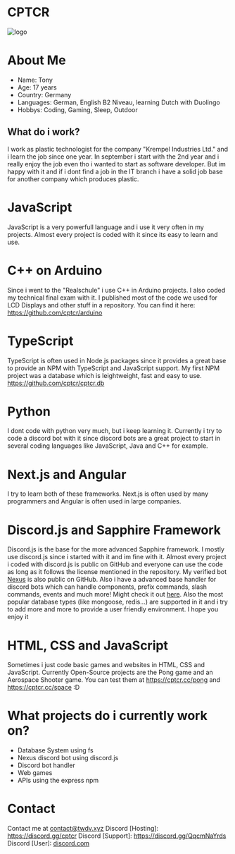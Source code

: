 # CPTCR

![logo](https://cdn.cptcr.cc/private/logo-cptcr.jpg)

# About Me
- Name: Tony
- Age: 17 years
- Country: Germany
- Languages: German, English B2 Niveau, learning Dutch with Duolingo
- Hobbys: Coding, Gaming, Sleep, Outdoor

## What do i work?
I work as plastic technologist for the company "Krempel Industries Ltd." and i learn the job since one year. In september i start with the 2nd year and i really enjoy the job even tho i wanted to start as software developer. But im happy with it and if i dont find a job in the IT branch i have a solid job base for another company which produces plastic.

# JavaScript
JavaScript is a very powerfull language and i use it very often in my projects. Almost every project is coded with it since its easy to learn and use. 

# C++ on Arduino
Since i went to the "Realschule" i use C++ in Arduino projects. I also coded my technical final exam with it. I published most of the code we used for LCD Displays and other stuff in a repository. You can find it here: https://github.com/cptcr/arduino

# TypeScript
TypeScript is often used in Node.js packages since it provides a great base to provide an NPM with TypeScript and JavaScript support. My first NPM project was a database which is leightweight, fast and easy to use. https://github.com/cptcr/cptcr.db

# Python
I dont code with python very much, but i keep learning it. Currently i try to code a discord bot with it since discord bots are a great project to start in several coding languages like JavaScript, Java and C++ for example.

# Next.js and Angular
I try to learn both of these frameworks. Next.js is often used by many programmers and Angular is often used in large companies. 

# Discord.js and Sapphire Framework
Discord.js is the base for the more advanced Sapphire framework. I mostly use discord.js since i started with it and im fine with it. Almost every project i coded with discord.js is public on GitHub and everyone can use the code as long as it follows the license mentioned in the repository. My verified bot [Nexus](https://github.com/cptcr/nexus) is also public on GitHub. Also i have a advanced base handler for discord bots which can handle components, prefix commands, slash commands, events and much more! Might check it out [here](https://github.com/cptcr/discord-bot-handler). Also the most popular database types (like mongoose, redis...) are supported in it and i try to add more and more to provide a user friendly environment. I hope you enjoy it

# HTML, CSS and JavaScript
Sometimes i just code basic games and websites in HTML, CSS and JavaScript. Currently Open-Source projects are the Pong game and an Aerospace Shooter game. You can test them at https://cptcr.cc/pong and https://cptcr.cc/space :D

# What projects do i currently work on?
- Database System using fs
- Nexus discord bot using discord.js
- Discord bot handler 
- Web games
- APIs using the express npm

# Contact
Contact me at [contact@twdv.xyz](mailto:contact@twdv.xyz)
Discord [Hosting]: https://discord.gg/cptcr
Discord [Support]: https://discord.gg/QqcmNaYrds
Discord [User]: [discord.com](https://discordlookup.com/user/931870926797160538)
